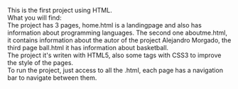 This is the first project using HTML. <br>
What you will find: <br>
The project has 3 pages, home.html is a landingpage and also has information about programming languages. The second one aboutme.html, it contains information about the autor of the project Alejandro Morgado, the third page ball.html it has information about basketball. <br>
The project it's writen with HTML5, also some tags with CSS3 to improve the style of the pages. <br>
To run the project, just access to all the .html, each page has a navigation bar to navigate between them.
